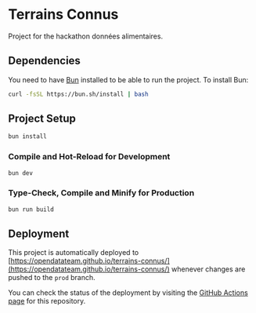 # Terrains Connus

Project for the hackathon données alimentaires.

## Dependencies

You need to have [Bun](https://bun.sh/) installed to be able to run the project.
To install Bun:
```sh
curl -fsSL https://bun.sh/install | bash
```

## Project Setup

```sh
bun install
```

### Compile and Hot-Reload for Development

```sh
bun dev
```

### Type-Check, Compile and Minify for Production

```sh
bun run build
```

## Deployment

This project is automatically deployed to [https://opendatateam.github.io/terrains-connus/](https://opendatateam.github.io/terrains-connus/) whenever changes are pushed to the `prod` branch. 

You can check the status of the deployment by visiting the [GitHub Actions page](https://github.com/opendatateam/terrains-connus/actions) for this repository.

